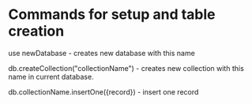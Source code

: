 # Commands for setup and table creation

use newDatabase - creates new database with this name

db.createCollection("collectionName") - creates new collection with this name in current database.

db.collectionName.insertOne({record}) - insert one record
